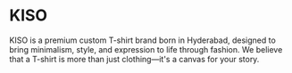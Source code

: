 # KISO
KISO is a premium custom T-shirt brand born in Hyderabad, designed to bring minimalism, style, and expression to life through fashion. We believe that a T-shirt is more than just clothing—it's a canvas for your story.
